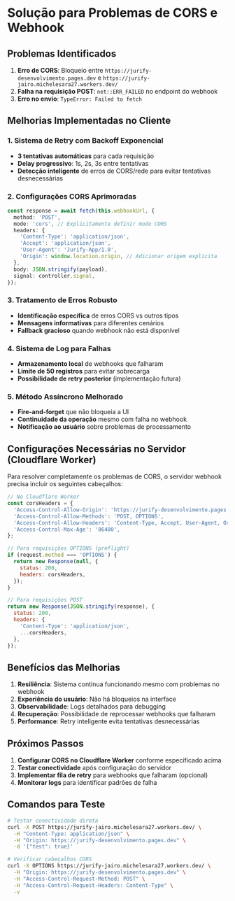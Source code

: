 # Solução para Problemas de CORS e Webhook

## Problemas Identificados

1. **Erro de CORS**: Bloqueio entre `https://jurify-desenvolvimento.pages.dev` e `https://jurify-jairo.michelesara27.workers.dev/`
2. **Falha na requisição POST**: `net::ERR_FAILED` no endpoint do webhook
3. **Erro no envio**: `TypeError: Failed to fetch`

## Melhorias Implementadas no Cliente

### 1. Sistema de Retry com Backoff Exponencial
- **3 tentativas automáticas** para cada requisição
- **Delay progressivo**: 1s, 2s, 3s entre tentativas
- **Detecção inteligente** de erros de CORS/rede para evitar tentativas desnecessárias

### 2. Configurações CORS Aprimoradas
```typescript
const response = await fetch(this.webhookUrl, {
  method: 'POST',
  mode: 'cors', // Explicitamente definir modo CORS
  headers: {
    'Content-Type': 'application/json',
    'Accept': 'application/json',
    'User-Agent': 'Jurify-App/1.0',
    'Origin': window.location.origin, // Adicionar origem explícita
  },
  body: JSON.stringify(payload),
  signal: controller.signal,
});
```

### 3. Tratamento de Erros Robusto
- **Identificação específica** de erros CORS vs outros tipos
- **Mensagens informativas** para diferentes cenários
- **Fallback gracioso** quando webhook não está disponível

### 4. Sistema de Log para Falhas
- **Armazenamento local** de webhooks que falharam
- **Limite de 50 registros** para evitar sobrecarga
- **Possibilidade de retry posterior** (implementação futura)

### 5. Método Assíncrono Melhorado
- **Fire-and-forget** que não bloqueia a UI
- **Continuidade da operação** mesmo com falha no webhook
- **Notificação ao usuário** sobre problemas de processamento

## Configurações Necessárias no Servidor (Cloudflare Worker)

Para resolver completamente os problemas de CORS, o servidor webhook precisa incluir os seguintes cabeçalhos:

```javascript
// No Cloudflare Worker
const corsHeaders = {
  'Access-Control-Allow-Origin': 'https://jurify-desenvolvimento.pages.dev',
  'Access-Control-Allow-Methods': 'POST, OPTIONS',
  'Access-Control-Allow-Headers': 'Content-Type, Accept, User-Agent, Origin',
  'Access-Control-Max-Age': '86400',
};

// Para requisições OPTIONS (preflight)
if (request.method === 'OPTIONS') {
  return new Response(null, {
    status: 200,
    headers: corsHeaders,
  });
}

// Para requisições POST
return new Response(JSON.stringify(response), {
  status: 200,
  headers: {
    'Content-Type': 'application/json',
    ...corsHeaders,
  },
});
```

## Benefícios das Melhorias

1. **Resiliência**: Sistema continua funcionando mesmo com problemas no webhook
2. **Experiência do usuário**: Não há bloqueios na interface
3. **Observabilidade**: Logs detalhados para debugging
4. **Recuperação**: Possibilidade de reprocessar webhooks que falharam
5. **Performance**: Retry inteligente evita tentativas desnecessárias

## Próximos Passos

1. **Configurar CORS no Cloudflare Worker** conforme especificado acima
2. **Testar conectividade** após configuração do servidor
3. **Implementar fila de retry** para webhooks que falharam (opcional)
4. **Monitorar logs** para identificar padrões de falha

## Comandos para Teste

```bash
# Testar conectividade direta
curl -X POST https://jurify-jairo.michelesara27.workers.dev/ \
  -H "Content-Type: application/json" \
  -H "Origin: https://jurify-desenvolvimento.pages.dev" \
  -d '{"test": true}'

# Verificar cabeçalhos CORS
curl -X OPTIONS https://jurify-jairo.michelesara27.workers.dev/ \
  -H "Origin: https://jurify-desenvolvimento.pages.dev" \
  -H "Access-Control-Request-Method: POST" \
  -H "Access-Control-Request-Headers: Content-Type" \
  -v
```